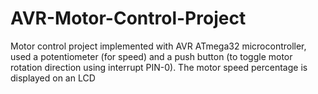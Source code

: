 # AVR-Motor-Control-Project
Motor control project implemented with AVR ATmega32 microcontroller, used a potentiometer (for speed) and a push button (to toggle motor rotation direction using interrupt PIN-0). The motor speed percentage is displayed on an LCD

